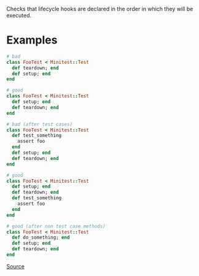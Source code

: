 
Checks that lifecycle hooks are declared in the order in which they will be executed.

# Examples

```ruby
# bad
class FooTest < Minitest::Test
  def teardown; end
  def setup; end
end

# good
class FooTest < Minitest::Test
  def setup; end
  def teardown; end
end

# bad (after test cases)
class FooTest < Minitest::Test
  def test_something
    assert foo
  end
  def setup; end
  def teardown; end
end

# good
class FooTest < Minitest::Test
  def setup; end
  def teardown; end
  def test_something
    assert foo
  end
end

# good (after non test case methods)
class FooTest < Minitest::Test
  def do_something; end
  def setup; end
  def teardown; end
end
```

[Source](http://www.rubydoc.info/gems/rubocop/RuboCop/Cop/Minitest/LifecycleHooksOrder)